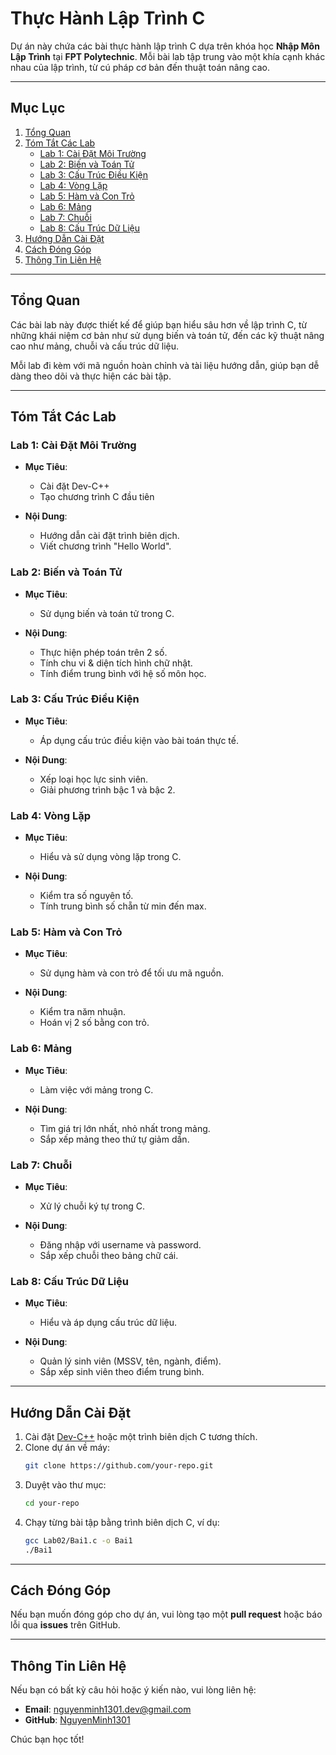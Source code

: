 # Thực Hành Lập Trình C

Dự án này chứa các bài thực hành lập trình C dựa trên khóa học **Nhập Môn Lập Trình** tại **FPT Polytechnic**. Mỗi bài lab tập trung vào một khía cạnh khác nhau của lập trình, từ cú pháp cơ bản đến thuật toán nâng cao.

---

## Mục Lục

1. [Tổng Quan](#tổng-quan)
2. [Tóm Tắt Các Lab](#tóm-tắt-các-lab)
   - [Lab 1: Cài Đặt Môi Trường](#lab-1-cài-đặt-môi-trường)
   - [Lab 2: Biến và Toán Tử](#lab-2-biến-và-toán-tử)
   - [Lab 3: Cấu Trúc Điều Kiện](#lab-3-cấu-trúc-điều-kiện)
   - [Lab 4: Vòng Lặp](#lab-4-vòng-lặp)
   - [Lab 5: Hàm và Con Trỏ](#lab-5-hàm-và-con-trỏ)
   - [Lab 6: Mảng](#lab-6-mảng)
   - [Lab 7: Chuỗi](#lab-7-chuỗi)
   - [Lab 8: Cấu Trúc Dữ Liệu](#lab-8-cấu-trúc-dữ-liệu)
3. [Hướng Dẫn Cài Đặt](#hướng-dẫn-cài-đặt)
4. [Cách Đóng Góp](#cách-đóng-góp)
5. [Thông Tin Liên Hệ](#thông-tin-liên-hệ)

---

## Tổng Quan

Các bài lab này được thiết kế để giúp bạn hiểu sâu hơn về lập trình C, từ những khái niệm cơ bản như sử dụng biến và toán tử, đến các kỹ thuật nâng cao như mảng, chuỗi và cấu trúc dữ liệu.

Mỗi lab đi kèm với mã nguồn hoàn chỉnh và tài liệu hướng dẫn, giúp bạn dễ dàng theo dõi và thực hiện các bài tập.

---

## Tóm Tắt Các Lab

### Lab 1: Cài Đặt Môi Trường
- **Mục Tiêu**:
  - Cài đặt Dev-C++
  - Tạo chương trình C đầu tiên

- **Nội Dung**:
  - Hướng dẫn cài đặt trình biên dịch.
  - Viết chương trình "Hello World".

### Lab 2: Biến và Toán Tử
- **Mục Tiêu**:
  - Sử dụng biến và toán tử trong C.

- **Nội Dung**:
  - Thực hiện phép toán trên 2 số.
  - Tính chu vi & diện tích hình chữ nhật.
  - Tính điểm trung bình với hệ số môn học.

### Lab 3: Cấu Trúc Điều Kiện
- **Mục Tiêu**:
  - Áp dụng cấu trúc điều kiện vào bài toán thực tế.

- **Nội Dung**:
  - Xếp loại học lực sinh viên.
  - Giải phương trình bậc 1 và bậc 2.

### Lab 4: Vòng Lặp
- **Mục Tiêu**:
  - Hiểu và sử dụng vòng lặp trong C.

- **Nội Dung**:
  - Kiểm tra số nguyên tố.
  - Tính trung bình số chẵn từ min đến max.

### Lab 5: Hàm và Con Trỏ
- **Mục Tiêu**:
  - Sử dụng hàm và con trỏ để tối ưu mã nguồn.

- **Nội Dung**:
  - Kiểm tra năm nhuận.
  - Hoán vị 2 số bằng con trỏ.

### Lab 6: Mảng
- **Mục Tiêu**:
  - Làm việc với mảng trong C.

- **Nội Dung**:
  - Tìm giá trị lớn nhất, nhỏ nhất trong mảng.
  - Sắp xếp mảng theo thứ tự giảm dần.

### Lab 7: Chuỗi
- **Mục Tiêu**:
  - Xử lý chuỗi ký tự trong C.

- **Nội Dung**:
  - Đăng nhập với username và password.
  - Sắp xếp chuỗi theo bảng chữ cái.

### Lab 8: Cấu Trúc Dữ Liệu
- **Mục Tiêu**:
  - Hiểu và áp dụng cấu trúc dữ liệu.

- **Nội Dung**:
  - Quản lý sinh viên (MSSV, tên, ngành, điểm).
  - Sắp xếp sinh viên theo điểm trung bình.

---

## Hướng Dẫn Cài Đặt

1. Cài đặt [Dev-C++](https://sourceforge.net/projects/orwelldevcpp/) hoặc một trình biên dịch C tương thích.
2. Clone dự án về máy:
   ```bash
   git clone https://github.com/your-repo.git
   ```
3. Duyệt vào thư mục:
   ```bash
   cd your-repo
   ```
4. Chạy từng bài tập bằng trình biên dịch C, ví dụ:
   ```bash
   gcc Lab02/Bai1.c -o Bai1
   ./Bai1
   ```

---

## Cách Đóng Góp
Nếu bạn muốn đóng góp cho dự án, vui lòng tạo một **pull request** hoặc báo lỗi qua **issues** trên GitHub.

---

## Thông Tin Liên Hệ
Nếu bạn có bất kỳ câu hỏi hoặc ý kiến nào, vui lòng liên hệ:

- **Email**: nguyenminh1301.dev@gmail.com
- **GitHub**: [NguyenMinh1301](https://github.com/NguyenMinh1301)

Chúc bạn học tốt!
